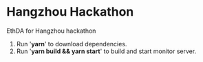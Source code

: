 # Hangzhou Hackathon
EthDA for Hangzhou hackathon
1. Run '**yarn**' to download dependencies.
2. Run '**yarn build && yarn start**' to build and start monitor server.
